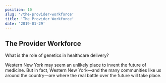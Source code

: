 ```yaml
---
position: 10
slug: '/the-provider-workforce'
title: 'The Provider Workforce'
date: '2019-01-29'
---
```


## The Provider Workforce

What is the role of genetics in healthcare delivery?

Western New York may seem an unlikely place to invent the future of medicine. But in fact, Western New York—and the many communities like us around the country—are where the real battle over the future will take place.
